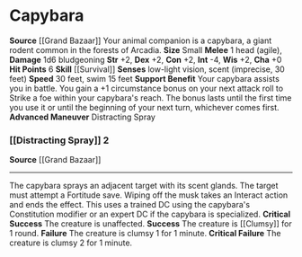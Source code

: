 ﻿---
burrow_speed: null
charisma: '+0'
climb_speed: null
constitution: '+2'
dexterity: '+2'
element: null
fly_speed: null
hp: '6'
id: '26'
intelligence: '-4'
land_speed: '30'
max_speed: '30'
name: Capybara
rarity: Common
sense:
- low-light vision
- scent(imprecise
- 30 feet)
size: Small
skill:
- '[[DATABASE/skill/Survival|Survival]]'
source: '[[DATABASE/source/Grand Bazaar|Grand Bazaar]]'
speed:
- 30 feet
- swim 15 feet
strength: '+2'
strength_req: '2'
swim_speed: '15'
trait: null
type: Animal Companion
wisdom: '+2'

---
# Capybara

**Source** [[Grand Bazaar]]
Your animal companion is a capybara, a giant rodent common in the forests of Arcadia.
**Size** Small
**Melee** <span class="action-icon">1</span> head (agile), **Damage** 1d6 bludgeoning
**Str** +2, **Dex** +2, **Con** +2, **Int** -4, **Wis** +2, **Cha** +0
**Hit Points** 6
**Skill** [[Survival]] 
**Senses** low-light vision, scent (imprecise, 30 feet)
**Speed** 30 feet, swim 15 feet
**Support Benefit** Your capybara assists you in battle. You gain a +1 circumstance bonus on your next attack roll to Strike a foe within your capybara's reach. The bonus lasts until the first time you use it or until the beginning of your next turn, whichever comes first.
**Advanced Maneuver** Distracting Spray

### [[Distracting Spray]] <span class="action-icon">2</span>

**Source** [[Grand Bazaar]]

---
The capybara sprays an adjacent target with its scent glands. The target must attempt a Fortitude save. Wiping off the musk takes an Interact action and ends the effect. This uses a trained DC using the capybara's Constitution modifier or an expert DC if the capybara is specialized.
**Critical Success** The creature is unaffected.
**Success** The creature is [[Clumsy]] for 1 round.
**Failure** The creature is clumsy 1 for 1 minute.
**Critical Failure** The creature is clumsy 2 for 1 minute.